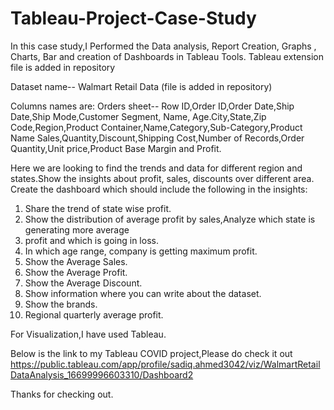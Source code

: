 # Tableau-Project-Case-Study

In this case study,I Performed the Data analysis, Report Creation, Graphs , Charts, Bar and creation of Dashboards in Tableau Tools.
Tableau extension file is added in repository

Dataset name-- Walmart Retail Data (file is added in repository)

Columns names are: Orders sheet-- Row ID,Order ID,Order Date,Ship Date,Ship Mode,Customer Segment, Name, Age.City,State,Zip Code,Region,Product Container,Name,Category,Sub-Category,Product Name Sales,Quantity,Discount,Shipping Cost,Number of Records,Order Quantity,Unit price,Product Base Margin and Profit.

Here we are looking to find the trends and data for different region and states.Show the insights about profit, sales, discounts over different area.
Create the dashboard which should include the following in the insights:

1. Share the trend of state wise profit.
2. Show the distribution of average profit by sales,Analyze which state is generating more average
3. profit and which is going in loss.
4. In which age range, company is getting maximum profit.
5. Show the Average Sales.
6. Show the Average Profit.
7. Show the Average Discount.
8. Show information where you can write about the dataset.
9. Show the brands.
10. Regional quarterly average profit.

For Visualization,I have used Tableau.

Below is the link to my Tableau COVID project,Please do check it out
https://public.tableau.com/app/profile/sadiq.ahmed3042/viz/WalmartRetailDataAnalysis_16699996603310/Dashboard2

Thanks for checking out.

